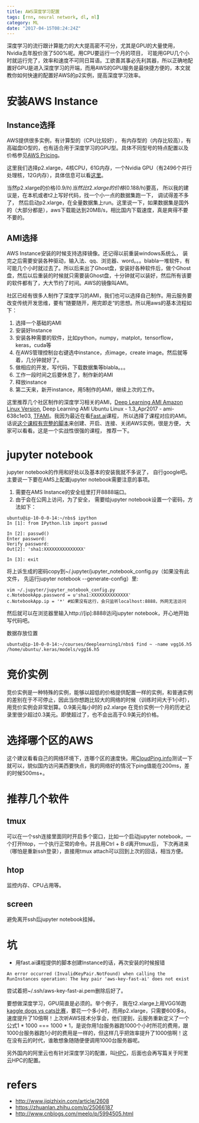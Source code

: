 ```yaml
---
title: AWS深度学习配置
tags: [rnn, neural network, dl, ml]
category: ML
date: "2017-04-15T08:24:24Z"
---
```


深度学习的流行跟计算能力的大大提高密不可分，尤其是GPU的大量使用，Nvidia去年股价涨了500%呢。用CPU要运行一个月的项目， 可能用GPU几个小时就运行完了，效率和速度不可同日耳语。工欲善其事必先利其器，所以正确地配置好GPU是进入深度学习的开端，而用AWS的GPU服务是最快捷方便的，本文就教你如何快速的配置好AWS的p2实例，提高深度学习效率。

<!-- more -->

# 安装AWS Instance
## Instance选择
AWS提供很多实例，有计算型的（CPU比较好）， 有内存型的（内存比较高），有高磁盘IO型的，也有适合用于深度学习的GPU型。具体不同型号的特点配置以及价格参见[AWS Pricing](https://aws.amazon.com/ec2/pricing/on-demand/)。

这里我们选择p2.xlarge，4核CPU，61G内存，一个Nvidia GPU（有2496个并行处理核，12G内存），具体信息可以看[这里](https://aws.amazon.com/blogs/aws/new-p2-instance-type-for-amazon-ec2-up-to-16-gpus/)。

当然p2.xlarge的价格(0.9$/h)当然比t2.xlarge的价格(0.188$/h)要高， 所以我的建议是，在本机或者t2上写好代码，找一个小一点的数据集跑一下， 调试得差不多了， 然后启动p2.xlarge，在全量数据集上run。这里说一下，如果数据集是国外的（大部分都是），aws下载能达到20MB/s，相比国内下载速度，真是爽得不要不要的。

## AMI选择
AWS Instance安装的时候支持选择镜像。还记得以前重装windows系统么， 装完之后需要安装各种驱动，输入法、qq、浏览器、word。。。blabla一堆软件，有可能几个小时就过去了。所以后来出了Ghost盘，安装好各种软件后，做个Ghost盘，然后以后重装的时候就只需要装Ghost盘，十分钟就可以装好，然后所有该要的软件都有了，大大节约了时间。AWS的镜像叫AMI。

社区已经有很多人制作了深度学习的AMI，我们也可以选择自己制作。用云服务要改变传统开发思维，要有”随要随开，用完即走“的思想。所以用aws的基本流程如下：
1. 选择一个基础的AMI
2. 安装好Instance
3. 安装各种需要的软件，比如python，numpy，matplot，tensorflow，keras，cuda等
4. 在AWS管理控制台右键选中instance，点image，create image。然后就等着，几分钟就好了。
5. 做相应的开发，写代码，下载数据集等blabla。。。
6. 工作一段时间之后要休息了，制作新的AMI
7. 释放instance
8. 第二天来，新开instance，用5制作的AMI，继续上次的工作。

这里推荐几个社区制作的深度学习相关的AMI，[Deep Learning AMI Amazon Linux Version](https://aws.amazon.com/marketplace/pp/B01M0AXXQB), Deep Learning AMI Ubuntu Linux - 1.3_Apr2017 - ami-638c1e03, [TFAMI](https://github.com/ritchieng/tensorflow-aws-ami)。我因为最近在看[Fast.ai](http://course.fast.ai/)课程， 所以选择了课程对应的AMI。话说[这个课程有完整的脚本](https://github.com/fastai/courses/tree/master/setup)来创建、开启、连接、关闭AWS实例，很是方便， 大家可以看看。这是一个实战性很强的课程， 推荐一下。

# jupyter notebook
jupyter notebook的作用和好处以及基本的安装我就不多说了， 自行google吧。主要说一下要在AMS上配置jupyter notebook需要注意的事项。

1. 需要在AMS Instance的安全组里打开8888端口。
2. 由于会在公网上访问，为了安全， 需要给jupyter notebook设置一个密码，方法如下：
```
ubuntu@ip-10-0-0-14:~/nbs$ ipython
In [1]: from IPython.lib import passwd

In [2]: passwd()
Enter password:
Verify password:
Out[2]: 'sha1:XXXXXXXXXXXXXXX'

In [3]: exit
```
将上诉生成的密码copy到~/.jupyter/jupyter_notebook_config.py（如果没有此文件， 先运行jupyter notebook --generate-config）里:
```
vim ~/.jupyter/jupyter_notebook_config.py
c.NotebookApp.password = u'sha1:XXXXXXXXXXXXXX'
c.NotebookApp.ip = '*' #如果没有这行，会只监听localhost:8888，外网无法访问
```
然后就可以在浏览器里输入http://[ip]:8888访问jupyter notebook，开心地开始写代码吧。

数据存放位置
```
ubuntu@ip-10-0-0-14:~/courses/deeplearning1/nbs$ find ~ -name vgg16.h5
/home/ubuntu/.keras/models/vgg16.h5
```

# 竞价实例
竞价实例是一种特殊的实例，能够以超低的价格提供配置一样的实例，和普通实例的差别在于不可停止，因此当你想跑比较大的网络的时候（训练时间大于1小时），用竞价实例会非常划算。0.9美元每小时的 p2.xlarge 在竞价实例一个月的历史记录里很少超过0.3美元。即使超过了，也不会出高于0.9美元的价格。

# 选择哪个区的AWS
这个建议看看自己的网络环境下，连哪个区的速度快。用[CloudPing.info](http://www.cloudping.info/)测试一下就可以，貌似国内访问美西要快点，我的网络好的情况下ping值能在200ms，差的时候500ms+。

# 推荐几个软件
## tmux
可以在一个ssh连接里面同时开启多个窗口，比如一个启动jupyter notebook，一个打开htop，一个执行正常的命令。并且用Ctrl + B d离开tmux后， 下次再进来（哪怕是重新ssh登录），直接用tmux attach可以回到上次的回话，相当方便。
## htop
监控内存、CPU占用等。
## screen
避免离开ssh后jupyter notebook挂掉。

# 坑
* 用fast.ai课程提供的脚本创建Instance的话，再次安装的时候报错
```
An error occurred (InvalidKeyPair.NotFound) when calling the RunInstances operation: The key pair 'aws-key-fast-ai' does not exist
```
尝试着把~/.ssh/aws-key-fast-ai.pem删除后好了。

要想做深度学习，GPU简直是必须的。举个例子， 我在t2.xlarge上用VGG16跑[kaggle dogs vs cats比赛](https://www.kaggle.com/c/dogs-vs-cats-redux-kernels-edition)，要花一个多小时，而用p2.xlarge，只需要600多s，速度提升了10倍啊！上次听AWS技术分享会，他们提到，云服务重新定义了一个公式1 \* 1000 === 1000 \* 1，是说你用1台服务器跑1000个小时所花的费用，跟1000台服务器跑1小时的费用是一样的，但这样几乎把效率提升了1000倍啊！这在没有云的时代，谁敢想象随随便便调用1000台服务器呢。

另外国内的阿里云也有针对深度学习的配置，叫[HPC](https://www.aliyun.com/product/hpc?spm=5176.8142029.388261.36.6n7Ioo)，后面也会再写篇关于阿里云HPC的配置。

# refers
* http://www.jiqizhixin.com/article/2608
* https://zhuanlan.zhihu.com/p/25066187
* http://www.cnblogs.com/meelo/p/5994505.html

